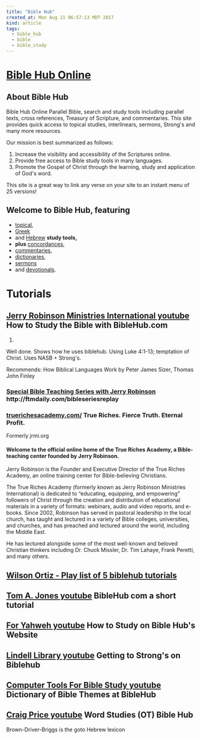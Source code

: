 ```yaml
---
title: "Bible Hub"
created_at: Mon Aug 21 06:57:13 MDT 2017
kind: article
tags:
  - bible_hub
  - bible
  - bible_study
---
```


<h1>
  <a href="http://biblehub.com/" target="_blank">Bible Hub Online</a>
</h1>

<h2>About Bible Hub</h2>

Bible Hub Online Parallel Bible, search and study tools including parallel
texts, cross references, Treasury of Scripture, and commentaries. This
site provides quick access to topical studies, interlinears, sermons,
Strong's and many more resources.

Our mission is best summarized as follows:

<ol>
  <li>Increase the visibility and accessibility of the Scriptures online.</li>
  <li>Provide free access to Bible study tools in many languages.</li>
  <li>Promote the Gospel of Christ through the learning, study and application of God's word.</li>
</ol>

This site is a great way to link any verse on your site to an instant menu of 25 versions!

<h2>Welcome to  Bible Hub, featuring</h2>

<ul>
  <li><a href="http://biblehub.com/topical/" target="_blank">topical</a>,</li>
  <li><a href="http://biblehub.com/greek/" target="_blank">Greek</a></li>
  <li>and <a href="http://biblehub.com/hebrew/" target="_blank">Hebrew</a> <strong>study tools,</strong></li>
  <li><strong>plus</strong> <a href="http://biblehub.com/concordance/" target="_blank">concordances</a>,</li>
  <li><a href="http://biblehub.com/commentaries/" target="_blank">commentaries</a>,</li>
  <li><a href="http://biblehub.com/dictionary/" target="_blank">dictionaries</a>,</li>
  <li><a href="http://biblehub.com/sermons/" target="_blank">sermons</a></li>
  <li>and <a href="http://dailystudybible.com/today.php" target="_blank">devotionals</a>.</li>
</ul>

<h1>Tutorials</h1>

<h2>
  <a href="https://www.youtube.com/watch?v=Qs10mJ1fzZ8" target="_blank">Jerry Robinson Ministries International youtube</a>
  How to Study the Bible with BibleHub.com
</h2>

<ol>
  <li></li>
</ol>

Well done. Shows how he uses biblehub.
Using Luke 4:1-13; temptation of Christ.
Uses NASB + Strong's.

Recommends:
How Biblical Languages Work
by
Peter James Sizer,
Thomas John Finley

<h3>
<a href="" target="_blank">Special Bible Teaching Series with Jerry Robinson</a>
http://ftmdaily.com/bibleseriesreplay
</h3>

<h3>
  <a href="http://truerichesacademy.com/" target="_blank">truerichesacademy.com/</a>
  True Riches. Fierce Truth. Eternal Profit.
</h3>

Formerly jrmi.org

<h4>Welcome to the official online home of the True Riches Academy, a Bible-teaching center founded by Jerry Robinson.</h4>

Jerry Robinson is the Founder and Executive Director of the True Riches
Academy, an online training center for Bible-believing Christians.

The True Riches Academy (formerly known as Jerry Robinson Ministries
International) is dedicated to “educating, equipping, and empowering”
followers of Christ through the creation and distribution of educational
materials in a variety of formats: webinars, audio and video reports,
and e-books. Since 2002, Robinson has served in pastoral leadership in
the local church, has taught and lectured in a variety of Bible colleges,
universities, and churches, and has preached and lectured around the
world, including the Middle East.

He has lectured alongside some of the most well-known and beloved
Christian thinkers including Dr. Chuck Missler, Dr. Tim Lahaye, Frank
Peretti, and many others.

<h2>
  <a href="https://www.youtube.com/watch?v=RCJl7GAAbLM&list=PLF2hasFHkKAkGAIOmcvl4WCT7yLRSY2HH" target="_blank">Wilson Ortiz - Play list of 5 biblehub tutorials</a>
</h2>

<h2>
  <a href="https://www.youtube.com/watch?v=8Uyti4BpIX0" target="_blank">Tom A. Jones youtube</a>
  BibleHub com a short tutorial
</h2>

<h2>
  <a href="https://www.youtube.com/watch?v=j3juV0cfgFY" target="_blank">For Yahweh youtube</a>
  How to Study on Bible Hub's Website
</h2>

<h2>
  <a href="https://www.youtube.com/watch?v=dS6AFWTicfc" target="_blank">Lindell Library youtube</a>
  Getting to Strong's on Biblehub
</h2>

<h2>
  <a href="https://www.youtube.com/watch?v=B0tb22ILe-c" target="_blank">Computer Tools For Bible Study youtube</a>
  Dictionary of Bible Themes at BibleHub
</h2>

<h2>
  <a href="https://www.youtube.com/watch?v=zjcpvzGYEg0" target="_blank">Craig Price youtube</a>
  Word Studies (OT) Bible Hub
</h2>

Brown-Driver-Briggs is the goto Hebrew lexicon

<!--
html boilerplate
<a href="" target="_blank"></a>
<a name=""></a>
<img src="" width="400px">
<ul>
  <li></li>
</ul>
<pre>
</pre>
<pre><code>
</code></pre>
<math xmlns='http://www.w3.org/1998/Math/MathML' display='block'>
</math>
-->
